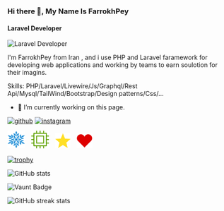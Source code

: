 ### Hi there 👋, My Name Is FarrokhPey
#### Laravel Developer
![Laravel Developer](https://arturssmirnovs.github.io/github-profile-readme-generator/images/banner.png)

I'm FarrokhPey from Iran , and i use PHP and Laravel faramework for developing web applications and working by teams to earn soulotion for their imagins.

Skills: PHP/Laravel/Livewire/Js/Graphql/Rest Api/Mysql/TailWind/Bootstrap/Design patterns/Css/...

- 🔭 I’m currently working on this page.


[<img src='https://cdn.jsdelivr.net/npm/simple-icons@3.0.1/icons/github.svg' alt='github' height='40'>](https://github.com/farrokhPeyGhayyem)  [<img src='https://cdn.jsdelivr.net/npm/simple-icons@3.0.1/icons/instagram.svg' alt='instagram' height='40'>](https://www.instagram.com/farrokhghayyem/)

<a href='https://archiveprogram.github.com/'><img src='https://raw.githubusercontent.com/acervenky/animated-github-badges/master/assets/acbadge.gif' width='40' height='40'></a> <a href='https://docs.github.com/en/developers'><img src='https://raw.githubusercontent.com/acervenky/animated-github-badges/master/assets/devbadge.gif' width='40' height='40'></a> <a href='https://stars.github.com/'><img src='https://raw.githubusercontent.com/acervenky/animated-github-badges/master/assets/starbadge.gif' width='35' height='35'></a> <a href='https://docs.github.com/en/github/supporting-the-open-source-community-with-github-sponsors'><img src='https://raw.githubusercontent.com/acervenky/animated-github-badges/master/assets/sponsorbadge.gif' width='35' height='35'></a> 

[![trophy](https://github-profile-trophy.vercel.app/?username=farrokhPeyGhayyem)](https://github.com/ryo-ma/github-profile-trophy)

![GitHub stats](https://github-readme-stats.vercel.app/api?username=farrokhPeyGhayyem&show_icons=true&count_private=true)

![Vaunt Badge](https://api.vaunt.dev/v1/github/entities/farrokhPeyGhayyem/contributions?format=svg&private=true)


![GitHub streak stats](https://streak-stats.demolab.com/?user=farrokhPeyGhayyem)  

